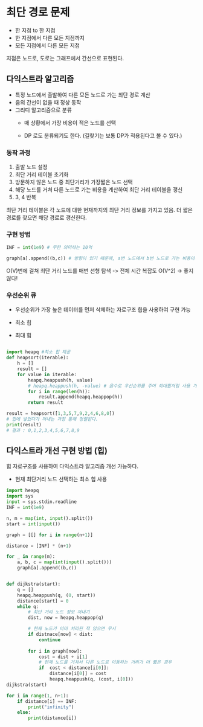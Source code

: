 # 최단 경로 문제
- 한 지점 to 한 지점
- 한 지점에서 다른 모든 지점까지
- 모든 지점에서 다른 모든 지점

지점은 노드로, 도로는 그래프에서 간선으로 표현된다.

## 다익스트라 알고리즘
- 특정 노드에서 출발하여 다른 모든 노드로 가는 최단 경로 계산
- 음의 간선이 없을 때 정상 동작
- 그리디 알고리즘으로 분류
    - 매 상황에서 가장 비용이 적은 노드를 선택

    - DP 로도 분류되기도 한다. (길찾기는 보통 DP가 적용된다고 볼 수 있다.)


### 동작 과정
1. 출발 노드 설정
2. 최단 거리 테이블 초기화
3. 방문하지 않은 노드 중 최단거리가 가장짧은 노드 선택
4. 해당 노드를 거쳐 다른 노드로 가는 비용을 계산하여 최단 거리 테이블을 갱신
5. 3, 4 반복

최단 거리 테이블은 각 노드에 대한 현재까지의 최단 거리 정보를 가지고 있음.
더 짧은 경로를 찾으면 해당 경로로 갱신한다.


### 구현 방법
```python
INF = int(1e9) # 무한 의미하는 10억

graph[a].append((b,c)) # 방향이 있기 때문에, a번 노드에서 b번 노드로 가는 비용이 c

```


O(V)번에 걸쳐 최단 거리  노드를 매번 선형 탐색 -> 전체 시간 복잡도 O(V^2)
-> 좋지않다!

### 우선순위 큐
- 우선순위가 가장 높은 데이터를 먼저 삭제하는 자료구조
힙을 사용하여 구현 가능

- 최소 힙
- 최대 힙


```python

import heapq #최소 힙 제공
def heapsort(iterable):
    h = []
    result = []
    for value in iterable:
        heapq.heappush(h, value)
        # heapq.heappush(h, -value) # 음수로 우선순위를 주어 최대힙처럼 사용 가능
        for i in range(len(h)):
            result.append(heapq.heappop(h))
        return result

result = heapsort([1,3,5,7,9,2,4,6,8,0])
# 힙에 넣었다가 꺼내는 과정 통해 정렬된다.
print(result)
# 결과 : 0,1,2,3,4,5,6,7,8,9

```

## 다익스트라 개선 구현 방법 (힙)
힙 자료구조를 사용하여 다익스트라 알고리즘 개선 가능하다.

- 현재 최단거리 노드 선택하는 최소 힙 사용


```python
import heapq
import sys
input = sys.stdin.readline
INF = int(1e9)

n, m = map(int, input().split())
start = int(input())

graph = [[] for i in range(n+1)]

distance = [INF] * (n+1)

for _ in range(m):
    a, b, c = map(int(input().split()))
    graph[a].append((b,c))


def dijkstra(start):
    q = []
    heapq.heappush(q, (0, start))
    distance[start] = 0
    while q:
        # 최단 거리 노드 정보 꺼내기
        dist, now = heapq.heappop(q)

        # 현재 노드가 이미 처리된 적 있으면 무시
        if distnace[now] < dist:
            continue
        
        for i in graph[now]:
            cost = dist + i[1]
            # 현재 노드를 거쳐서 다른 노드로 이동하는 거리가 더 짧은 경우
            if  cost < distance[i[0]]:
                distance[i[0]] = cost
                heapq.heappush(q, (cost, i[0]))
dijkstra(start)

for i in range(1, n+1):
    if distance[i] == INF:
        print("infinity")
    else:
        print(distance[i])
```
